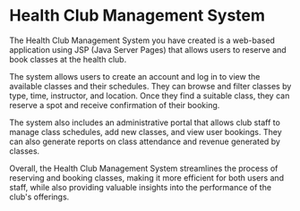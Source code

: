 
# Health Club Management System

The Health Club Management System you have created is a web-based application using JSP (Java Server Pages) that allows users to reserve and book classes at the health club.

The system allows users to create an account and log in to view the available classes and their schedules. They can browse and filter classes by type, time, instructor, and location. Once they find a suitable class, they can reserve a spot and receive confirmation of their booking.

The system also includes an administrative portal that allows club staff to manage class schedules, add new classes, and view user bookings. They can also generate reports on class attendance and revenue generated by classes.

Overall, the Health Club Management System streamlines the process of reserving and booking classes, making it more efficient for both users and staff, while also providing valuable insights into the performance of the club's offerings.

